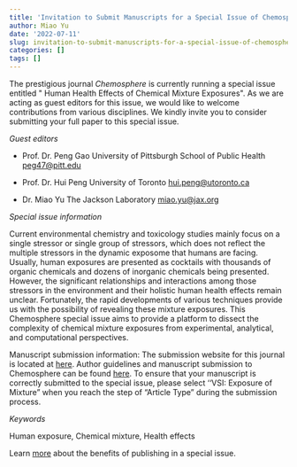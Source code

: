 ```yaml
---
title: 'Invitation to Submit Manuscripts for a Special Issue of Chemosphere'
author: Miao Yu
date: '2022-07-11'
slug: invitation-to-submit-manuscripts-for-a-special-issue-of-chemosphere
categories: []
tags: []
---
```


The prestigious journal *Chemosphere* is currently running a special issue entitled " Human Health Effects of Chemical Mixture Exposures". As we are acting as guest editors for this issue, we would like to welcome contributions from various disciplines. We kindly invite you to consider submitting your full paper to this special issue.

*Guest editors*

- Prof. Dr. Peng Gao University of Pittsburgh School of Public Health peg47@pitt.edu 

- Prof. Dr. Hui Peng University of Toronto hui.peng@utoronto.ca 

- Dr. Miao Yu The Jackson Laboratory miao.yu@jax.org 

*Special issue information*

Current environmental chemistry and toxicology studies mainly focus on a single stressor or single group of stressors, which does not reflect the multiple stressors in the dynamic exposome that humans are facing. Usually, human exposures are presented as cocktails with thousands of organic chemicals and dozens of inorganic chemicals being presented. However, the significant relationships and interactions among those stressors in the environment and their holistic human health effects remain unclear. Fortunately, the rapid developments of various techniques provide us with the possibility of revealing these mixture exposures. This Chemosphere special issue aims to provide a platform to dissect the complexity of chemical mixture exposures from experimental, analytical, and computational perspectives.

Manuscript submission information:
The submission website for this journal is located at [here]( https://www.editorialmanager.com/chemosphere/default.aspx). Author guidelines and manuscript submission to Chemosphere can be found [here](https://www.elsevier.com/journals/chemosphere/0045-6535/guide-for-authors). To ensure that your manuscript is correctly submitted to the special issue, please select ‘‘VSI: Exposure of Mixture” when you reach the step of “Article Type” during the submission process.

*Keywords* 

Human exposure, Chemical mixture, Health effects

Learn [more](https://www.elsevier.com/authors/submit-your-paper/special-issues) about the benefits of publishing in a special issue.
